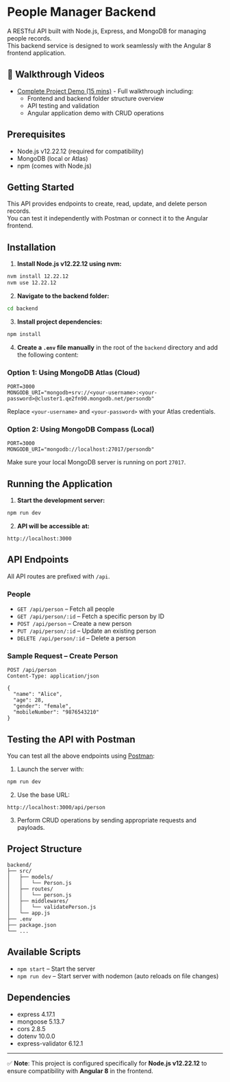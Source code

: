 # People Manager Backend

A RESTful API built with Node.js, Express, and MongoDB for managing people records.  
This backend service is designed to work seamlessly with the Angular 8 frontend application.

## 🎥 Walkthrough Videos
- [Complete Project Demo (15 mins)](https://youtu.be/vrPtOjTo9MI) - Full walkthrough including:
  - Frontend and backend folder structure overview
  - API testing and validation
  - Angular application demo with CRUD operations

## Prerequisites

- Node.js v12.22.12 (required for compatibility)
- MongoDB (local or Atlas)
- npm (comes with Node.js)

## Getting Started

This API provides endpoints to create, read, update, and delete person records.  
You can test it independently with Postman or connect it to the Angular frontend.

## Installation

1. **Install Node.js v12.22.12 using nvm:**
```bash
nvm install 12.22.12
nvm use 12.22.12
````

2. **Navigate to the backend folder:**

```bash
cd backend
```

3. **Install project dependencies:**

```bash
npm install
```

4. **Create a `.env` file manually** in the root of the `backend` directory and add the following content:

### Option 1: Using MongoDB Atlas (Cloud)

```env
PORT=3000
MONGODB_URI="mongodb+srv://<your-username>:<your-password>@cluster1.qe2fn90.mongodb.net/persondb"
```

Replace `<your-username>` and `<your-password>` with your Atlas credentials.

### Option 2: Using MongoDB Compass (Local)

```env
PORT=3000
MONGODB_URI="mongodb://localhost:27017/persondb"
```

Make sure your local MongoDB server is running on port `27017`.


## Running the Application

1. **Start the development server:**

```bash
npm run dev
```

2. **API will be accessible at:**

```
http://localhost:3000
```

## API Endpoints

All API routes are prefixed with `/api`.

### People

* `GET /api/person` – Fetch all people
* `GET /api/person/:id` – Fetch a specific person by ID
* `POST /api/person` – Create a new person
* `PUT /api/person/:id` – Update an existing person
* `DELETE /api/person/:id` – Delete a person

### Sample Request – Create Person

```http
POST /api/person
Content-Type: application/json

{
  "name": "Alice",
  "age": 28,
  "gender": "female",
  "mobileNumber": "9876543210"
}
```

## Testing the API with Postman

You can test all the above endpoints using [Postman](https://www.postman.com/):

1. Launch the server with:

```bash
npm run dev
```

2. Use the base URL:

```
http://localhost:3000/api/person
```

3. Perform CRUD operations by sending appropriate requests and payloads.

## Project Structure

```
backend/
├── src/
│   ├── models/
│   │   └── Person.js
│   ├── routes/
│   │   └── person.js
│   ├── middlewares/
│   │   └── validatePerson.js
│   └── app.js
├── .env
├── package.json
└── ...
```

## Available Scripts

* `npm start` – Start the server
* `npm run dev` – Start server with nodemon (auto reloads on file changes)

## Dependencies

* express 4.17.1
* mongoose 5.13.7
* cors 2.8.5
* dotenv 10.0.0
* express-validator 6.12.1

---

✅ **Note**: This project is configured specifically for **Node.js v12.22.12** to ensure compatibility with **Angular 8** in the frontend.
